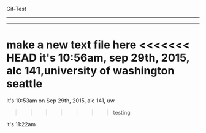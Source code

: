 Git-Test

---------
---------

make a new text file here
<<<<<<< HEAD
it's 10:56am, sep 29th, 2015, alc 141,university of washington seattle
=======
It's 10:53am on Sep 29th, 2015, alc 141, uw
>>>>>>> testing

it's 11:22am

